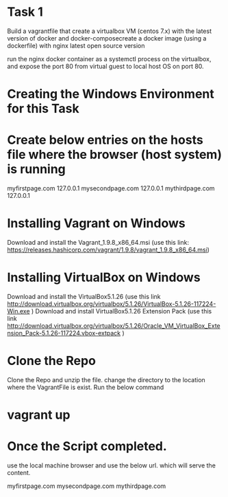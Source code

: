 # Task 1
Build a vagrantfile that create a virtualbox VM (centos 7.x) with the latest version of docker and docker-composecreate a docker image (using a dockerfile) with nginx latest open source version
 
run the nginx docker container as a systemctl process on the virtualbox, and expose the port 80 from virtual guest to local host OS on port 80.

# Creating the Windows Environment for this Task 

# Create below entries on the hosts file where the browser (host system) is running
myfirstpage.com  127.0.0.1
mysecondpage.com  127.0.0.1
mythirdpage.com 127.0.0.1

# Installing Vagrant on Windows

Download and install the Vagrant_1.9.8_x86_64.msi (use this link: https://releases.hashicorp.com/vagrant/1.9.8/vagrant_1.9.8_x86_64.msi)
 
# Installing VirtualBox on Windows 

Download and install the VirtualBox5.1.26 (use this link http://download.virtualbox.org/virtualbox/5.1.26/VirtualBox-5.1.26-117224-Win.exe )
Download and install VirtualBox5.1.26 Extension Pack (use this link http://download.virtualbox.org/virtualbox/5.1.26/Oracle_VM_VirtualBox_Extension_Pack-5.1.26-117224.vbox-extpack )
 
# Clone the Repo

Clone the Repo and unzip the file. 
change the directory to the location where the VagrantFile is exist. Run the below command

# vagrant up
 
# Once the Script completed.

use the local machine browser and use the below url. which will serve the content.

myfirstpage.com 
mysecondpage.com 
mythirdpage.com 
